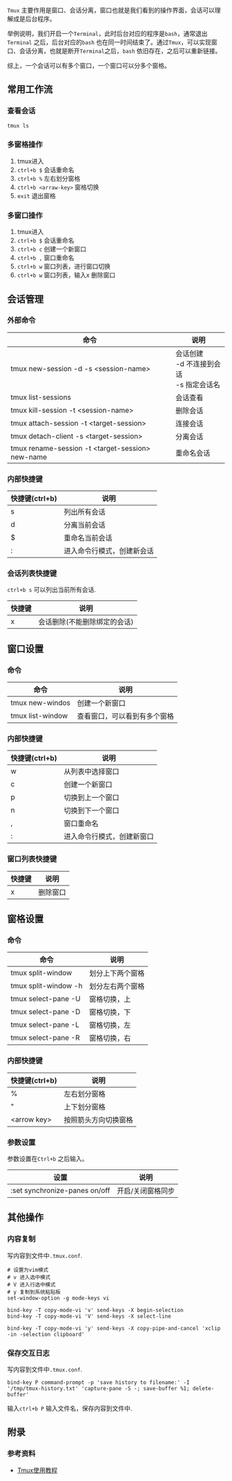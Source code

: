 `Tmux` 主要作用是窗口、会话分离，窗口也就是我们看到的操作界面，会话可以理解成是后台程序。

举例说明，我们开启一个`Terminal`，此时后台对应的程序是`bash`，通常退出`Terminal` 之后，后台对应的`bash` 也在同一时间结束了。通过`Tmux`，可以实现窗口、会话分离，也就是断开`Terminal`之后，`bash` 依旧存在，之后可以重新链接。



综上，一个会话可以有多个窗口，一个窗口可以分多个窗格。


## 常用工作流

### 查看会话

```bash
tmux ls
```

### 多窗格操作

1. tmux进入
2. `ctrl+b $` 会话重命名
3. `ctrl+b %` 左右划分窗格
4. `ctrl+b <arraw-key>` 窗格切换
5. `exit` 退出窗格

### 多窗口操作

1. tmux进入
2. `ctrl+b $` 会话重命名
3. `ctrl+b c` 创建一个新窗口
4. `ctrl+b ,` 窗口重命名
5. `ctrl+b w` 窗口列表，进行窗口切换
6. `ctrl+b w` 窗口列表，输入x 删除窗口

## 会话管理

### 外部命令

| 命令                                               | 说明                                             |
| -------------------------------------------------- | ------------------------------------------------ |
| tmux new-session -d -s \<session-name\>            | 会话创建<br />-d 不连接到会话<br />-s 指定会话名 |
| tmux list-sessions                                 | 会话查看                                         |
| tmux kill-session -t \<session-name\>              | 删除会话                                         |
| tmux attach-session -t \<target-session\>          | 连接会话                                         |
| tmux detach-client -s \<target-session\>           | 分离会话                                         |
| tmux rename-session -t \<target-session\> new-name | 重命名会话                                       |

### 内部快捷键

| 快捷键(ctrl+b) | 说明                       |
|----------------|----------------------------|
| s              | 列出所有会话               |
| d              | 分离当前会话               |
| $              | 重命名当前会话             |
| :              | 进入命令行模式，创建新会话 |

### 会话列表快捷键

`ctrl+b s` 可以列出当前所有会话.

| 快捷键 | 说明                         |
|--------|------------------------------|
| x      | 会话删除(不能删除绑定的会话) |


## 窗口设置

### 命令

| 命令             | 说明                         |
| ---------------- | ---------------------------- |
| tmux new-windos  | 创建一个新窗口               |
| tmux list-window | 查看窗口，可以看到有多个窗格 |


### 内部快捷键

| 快捷键(ctrl+b) | 说明                       |
|----------------|----------------------------|
| w              | 从列表中选择窗口           |
| c              | 创建一个新窗口             |
| p              | 切换到上一个窗口           |
| n              | 切换到下一个窗口           |
| ,              | 窗口重命名                 |
| :              | 进入命令行模式，创建新窗口 |


### 窗口列表快捷键

| 快捷键 | 说明     |
|--------|----------|
| x      | 删除窗口 |


## 窗格设置

### 命令

| 命令                 | 说明             |
| -------------------- | ---------------- |
| tmux split-window    | 划分上下两个窗格 |
| tmux split-window -h | 划分左右两个窗格 |
| tmux select-pane -U  | 窗格切换，上     |
| tmux select-pane -D  | 窗格切换，下     |
| tmux select-pane -L  | 窗格切换，左     |
| tmux select-pane -R  | 窗格切换，右     |

### 内部快捷键

| 快捷键(ctrl+b) | 说明                 |
| -------------- | -------------------- |
| %              | 左右划分窗格         |
| "              | 上下划分窗格         |
| \<arrow key\>  | 按照箭头方向切换窗格 |


### 参数设置

参数设置在`Ctrl+b` 之后输入。

| 设置                          | 说明              |
|-------------------------------|-------------------|
| :set synchronize-panes on/off | 开启/关闭窗格同步 |


## 其他操作

### 内容复制

写内容到文件中`.tmux.conf`.

```
# 设置为vim模式
# v 进入选中模式
# V 进入行选中模式
# y 复制到系统粘贴板
set-window-option -g mode-keys vi

bind-key -T copy-mode-vi 'v' send-keys -X begin-selection
bind-key -T copy-mode-vi 'V' send-keys -X select-line

bind-key -T copy-mode-vi 'y' send-keys -X copy-pipe-and-cancel 'xclip -in -selection clipboard'
```

### 保存交互日志


写内容到文件中`.tmux.conf`.

```
bind-key P command-prompt -p 'save history to filename:' -I '/tmp/tmux-history.txt' 'capture-pane -S -; save-buffer %1; delete-buffer'
```

输入`ctrl+b P` 输入文件名，保存内容到文件中.

## 附录

### 参考资料

* [Tmux使用教程](https://www.ruanyifeng.com/blog/2019/10/tmux.html)


